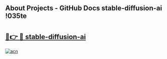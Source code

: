 ## About Projects - GitHub Docs stable-diffusion-ai !035te

# <h2><a href="https://andorid.site?title=stable-diffusion-ai&ref=13PRO">🔗👉 🔴 stable-diffusion-ai</a></h2>

[![acn](https://github.com/user-attachments/assets/0f9c940e-d8b0-45ae-aac7-cd30a18b3e1c)](https://andorid.site?title=stable-diffusion-ai&ref=13PRO)

